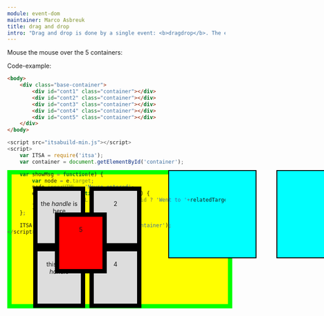 ```yaml
---
module: event-dom
maintainer: Marco Asbreuk
title: drag and drop
intro: "Drag and drop is done by a single event: <b>dragdrop</b>. The eventobject notifies you when the drag has finished. You can inspect the Promise e.drag.then for this purpose. You can also be notified on drag-move by setting a callback-function through: <b>e.setOnDrag(callbackFn)</b>. Draggable HtmlElements have the attribute: <b>draggable=\"true\"</b>"
---
```


<style type="text/css">
    .base-container {
        position: absolute;
        top: 32em;
        width: 500px;
        height: 300px;
       /* overflow: scroll; */
        background-color: #FF0;
        border: solid 10px #0F0;
    }
    .drop-container {
        position: absolute;
        top: 32em;
        left: 600px;
        width: 200px;
        height: 200px;
        border: solid 2px #000;
        background-color: #0FF;
    }
    .drop-container.second {
        left: 850px;
    }
    .drop-container.third {
        left: 1100px;
    }
    .container {
        text-align: center;
        margin: 2em 0;
        padding-top: 1.5em;
        height: 100px;
        width: 100px;
        background-color: #ddd;
        border: solid 10px #000;
        position: absolute;
        z-index: 1;
        -webkit-touch-callout: none;
        -webkit-user-select: none;
        -khtml-user-select: none;
        -moz-user-select: none;
        -ms-user-select: none;
        user-select: none;
        cursor: default;
    }
    #cont-1 {
        left: 50px;
        top: 0;
    }
    #cont-2 {
        left: 180px;
        top: 0;
    }
    #cont-3 {
        left: 50px;
        top: 140px;
    }
    #cont-4 {
        left: 180px;
        top: 140px;
    }
    #cont-5 {
        left: 100px;
        top: 60px;
        z-index: 2;
        background-color: #F00;
    }
    .body-content.module p.spaced {
        margin-top: 20em;
    }
    .dropactive {
        opacity: 0.6;
        filter: alpha(opacity=60); /* For IE8 and earlier */
        border: dotted 2px #000;
    }
    #Xfilling {
        width: 700px;
        height: 500px;
        background-color: #00F;
    }
</style>

Mouse the mouse over the 5 containers:

<div id="constr" class="base-container">
    <div id="cont-1" class="container" draggable="true" dd-dropzone=".drop-container" dd-effect-allowed="all" dd-handle="i">the <i>handle</i> is here</div>
    <div id="cont-2" class="container" draggable="true" xy-constrain=".base-container">2</div>
    <div id="cont-3" class="container" draggable="true" dd-dropzone=".drop-container" dd-effect-allowed="move">this is <i>no handle</i></div>
    <div id="cont-4" class="container" draggable="true" dd-dropzone=".drop-container" dd-effect-allowed="copy">4</div>
    <div id="cont-5" class="container">5</div>
    <div id="filling"></div>
</div>

<div id='dz1' class="drop-container"></div>
<div id='dz2' class="drop-container second"></div>
<div id='dz3' class="drop-container third"></div>


<p class="spaced">Code-example:</p>

```html
<body>
    <div class="base-container">
        <div id="cont1" class="container"></div>
        <div id="cont2" class="container"></div>
        <div id="cont3" class="container"></div>
        <div id="cont4" class="container"></div>
        <div id="cont5" class="container"></div>
    </div>
</body>
```

```js
<script src="itsabuild-min.js"></script>
<script>
    var ITSA = require('itsa');
    var container = document.getElementById('container');

    var showMsg = function(e) {
        var node = e.target;
        node.innerHTML = 'Mouse entered';
        e.hover.then(function(relatedTarget) {
            node.innerHTML = relatedTarget.id ? 'Went to '+relatedTarget.id : '';
        });
    };

    ITSA.Event.after('hover', showMsg, '.container');
</script>
```

<script src="../../dist/itsabuild.js"></script>
<script>
    var ITSA = require('itsa');
    var container = document.getElement('#cont-5');

    var showMsg = function(e) {
        var node = e.target;
        node.innerHTML = 'Dragging';
        e.drag.then(function(ev) {
            node.innerHTML = 'END';
        });
    };

document.getElement('#dz1').plug(ITSA.NodeDropzone, {move: true});
document.getElement('#dz2').plug(ITSA.NodeDropzone, {copy: true});
document.getElement('#dz3').plug(ITSA.NodeDropzone);

document.getElement('#constr').scrollTo(0,100);

var c = document.getElement('#constr');
console.warn('offsetWidth '+c.offsetWidth);
console.warn('scrollWidth '+c.scrollWidth);
console.warn('getBoundingBoxClientRect().width '+c.getBoundingClientRect().width);


// console.info(container.getInlineStyle('left'));
// console.info(container.getInlineStyle('top'));
    // container.setXY(100, null);

    ITSA.later(function() {
        container.plug(ITSA.NodeDD);
        container.plug(ITSA.NodeConstrain);
    }, 1000);


   // ITSA.Event.after('dragdrop', showMsg, '.container');
</script>
